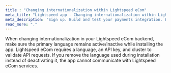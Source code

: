 ```yaml
---
title : "Changing internationalization within Lightspeed eCom"
meta_title: "Lightspeed app - Changing internationalization within Lightspeed eCom - MultiSafepay Docs"
meta_description: "Sign up. Build and test your payments integration. Explore our products and services. Use our API reference, SDKs, and wrappers. Get support."
read_more: "."
---
```


When changing internationalization in your Lightspeed eCom backend, make sure the primary language remains active/inactive while installing the app.  Lightspeed eCom requires a language, an API key, and cluster to validate API requests. If you remove the language used during installation instead of deactivating it, the app cannot communicate with Lightspeed eCom services.